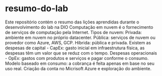 # resumo-do-lab
Este repositório contém o resumo das lições aprendidas durante o desenvolvimento do lab na DIO
Computação em nuvem é o fornecimento de serviços de computação pela Internet.
Tipos de nuvem:
Privada: ambiente em nuvem no próprio datacenter.
Pública: serviços de nuvem ou provedor como Azure, AWS, GCP.
Híbrida: pública e privada.
Existem as despesas de capital - CapEx: gasto inicial em infraestrutura física, as despesas têm um valor que se reduz com o tempo.
Despesas operacionais - OpEx: gastos com produtos e serviços e pagar conforme o consumo.
Modelo baseado em consumo: a cobrança é feita apenas em base no seu uso real.
Criação da conta no Micrisoft Azure e exploração do ambiente.

